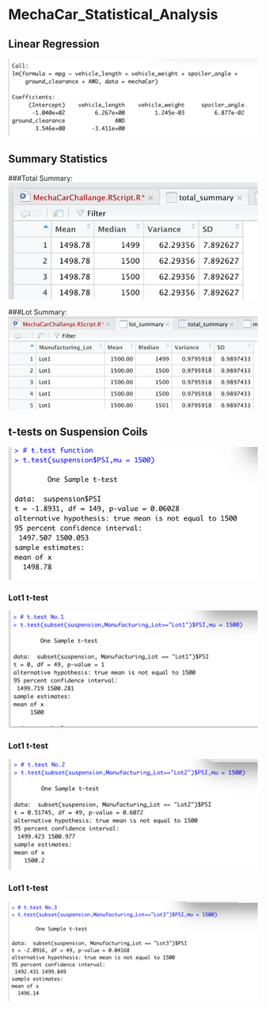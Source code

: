 # MechaCar_Statistical_Analysis

## Linear Regression 
 ![Linear Regression](images/linear.png)
 
## Summary Statistics 
###Total Summary:
 ![plot](images/totalSummary.png)
 
###Lot Summary:  
 ![plot](images/lotSummary.png)
 
## t-tests on Suspension Coils
 
 ![Summary](images/tTest.png)
 ### Lot1 t-test
 ![Summary](images/tTest1.png)
 ### Lot1 t-test
 ![Summary](images/tTest2.png)
 ### Lot1 t-test
 ![Summary](images/tTest3.png)
